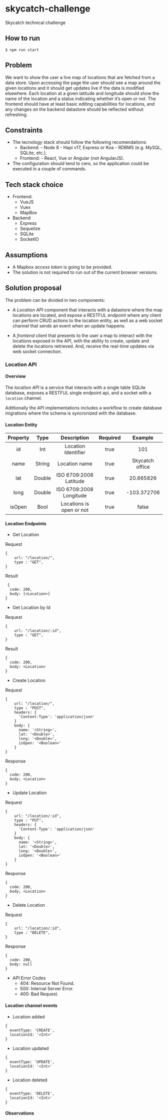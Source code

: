 # skycatch-challenge
Skycatch technical challenge

## How to run

`$ npm run start`

## Problem  

We want to show the user a live map of locations that are fetched from a data store. Upon accessing the page the user should see a map around the given locations and it should get updates live if the data is modified elsewhere. Each location at a given latitude and longitude should show the name of the location and a status indicating whether it’s open or not. 
The frontend should have at least basic editing capabilities for locations, and any changes on the backend datastore should be reflected without refreshing.

## Constraints 

* The tecnology stack should follow the following recomendations: 
  * Backend: - Node 8 - Hapi v17, Express or Koa - RDBMS (e.g. MySQL, SQLite, etc.). 
  * Frontend: - React, Vue or Angular (not AngularJS).
* The configuration should tend to cero, so the application could be executed in a couple of commands.

## Tech stack choice 
* Frontend:
  * VueJS
  * Vuex
  * MapBox
* Backend
  * Express
  * Sequelize
  * SQLite
  * SocketIO

## Assumptions 
* A Mapbox _access token_ is going to be provided.
* The solution is not required to run out of the current browser versions.

## Solution proposal 

The problem can be divided in two components: 

* A *Location API* component that interacts with a datastore where the map locations are located, and expose a RESTFUL endpoint where any client can perform CRUD actions to the location entity, as well as a web socket channel that sends an event when an update happens.

* A *frontend client* that presents to the user a map to interact with the locations exposed in the API, with the ability to create, update and delete the locations retrieved. And, receive the real-time updates via web socket connection. 

### Location API

#### Overview 

The _location API_ is a service that interacts with a single table SQLite database, exposes a RESTFUL single endpoint api, and a socket with a `location` channel.

Adittionally the API implementations includes a workflow to create database migrations where the schema is syncronized with the database. 

#### Location Entity

| Property 	|  Type  	|        Description       	| Required 	|     Example     	|
|:--------:	|:------:	|:------------------------:	|:--------:	|:---------------:	|
| id       	| Int    	| Location Identifier      	| true     	| 101             	|
| name     	| String 	| Location name            	| true     	| Skycatch office 	|
| lat      	| Double 	| ISO 6709:2008 Latitude   	| true     	| 20.665826       	|
| long     	| Double 	| ISO 6709:2008 Longitude  	| true     	| -103.372706     	|
| isOpen   	| Bool   	| Locations is open or not 	| true     	| false           	|


#### Location Endpoints

* Get Location

Request
```
{
    url: "/location/",
    type : "GET",
}
```

Result 
```
 {
  code: 200,
  body: [<Location>]
}
```
* Get Location by Id

Request
```
{
    url: "/location/:id",
    type : "GET",
}
```

Result
```
{
  code: 200,
  body: <Location>
}
```

* Create Location

Request
```
{
    url: "/location/",
    type : "POST",
    headers: {
      'Content-Type': 'application/json'
    }
    body: {
      name: '<String>',
      lat: '<Double>',
      long: '<Double>',
      isOpen: '<Boolean>'
    }
}
```

Response
```
{
  code: 200,
  body; <Location>
}
```

* Update Location

Request
```
{
    url: "/location/:id",
    type : "PUT",
    headers: {
      'Content-Type': 'application/json'
    }
    body: {
      name: '<String>',
      lat: '<Double>',
      long: '<Double>',
      isOpen: '<Boolean>'
    }
}
```

Response
```
{
  code: 200,
  body; <Location>
}
```

* Delete Location

Request
```
{
    url: "/location/:id",
    type : "DELETE",
}
```

Response
```
{
  code: 200,
  body: null
}
```

* API Error Codes
  * 404: Resource Not Found.
  * 500: Internal Server Error.
  * 400: Bad Request.

#### Location channel events

* Location added 

```
{
  eventType: 'CREATE',
  locationId: '<Int>'
}
```

* Location updated 

```
{
  eventType: 'UPDATE',
  locationId: '<Int>'
}
```

* Location deleted

```
{
  eventType: 'DELETE',
  locationId: '<Int>'
}
```

#### Observations 

